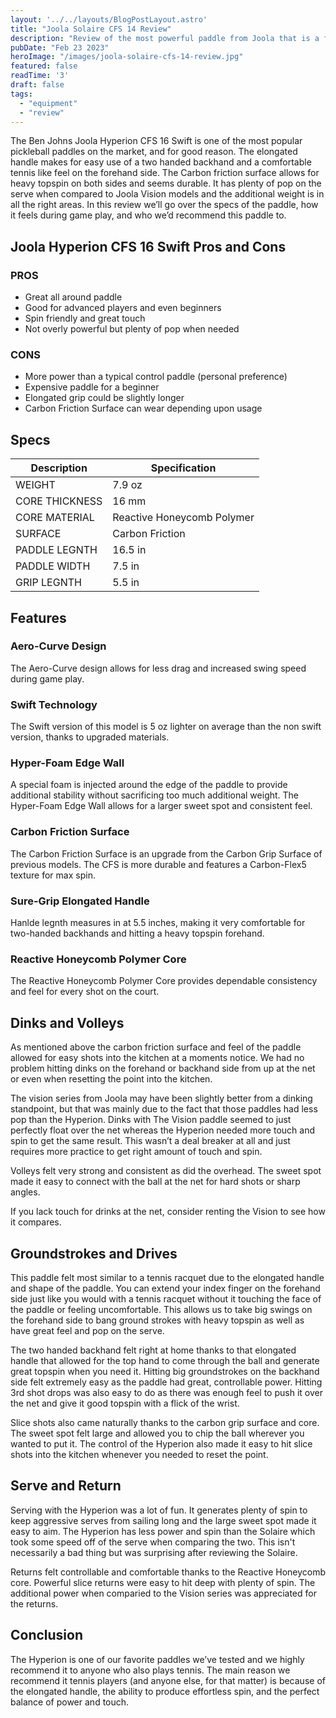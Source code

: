 ```yaml
---
layout: '../../layouts/BlogPostLayout.astro'
title: "Joola Solaire CFS 14 Review"
description: "Review of the most powerful paddle from Joola that is a favorite for top Joola pros."
pubDate: "Feb 23 2023"
heroImage: "/images/joola-solaire-cfs-14-review.jpg"
featured: false
readTime: '3'
draft: false
tags: 
  - "equipment"
  - "review"
---
```


The Ben Johns Joola Hyperion CFS 16 Swift is one of the most popular pickleball paddles on the market, and for good reason. The elongated handle makes for easy use of a two handed backhand and a comfortable tennis like feel on the forehand side. The Carbon friction surface allows for heavy topspin on both sides and seems durable. It has plenty of pop on the serve when compared to Joola Vision models and the additional weight is in all the right areas. In this review we’ll go over the specs of the paddle, how it feels during game play, and who we’d recommend this paddle to. 

## Joola Hyperion CFS 16 Swift Pros and Cons
### PROS
- Great all around paddle
- Good for advanced players and even beginners
- Spin friendly and great touch
- Not overly powerful but plenty of pop when needed

### CONS
- More power than a typical control paddle (personal preference)
- Expensive paddle for a beginner
- Elongated grip could be slightly longer
- Carbon Friction Surface can wear depending upon usage

## Specs
| Description      | Specification  |
| ----------- | ----------- |
| WEIGHT | 7.9 oz |
| CORE THICKNESS | 16 mm |
| CORE MATERIAL  | Reactive Honeycomb Polymer |
| SURFACE | Carbon Friction |
| PADDLE LEGNTH | 16.5 in |
| PADDLE WIDTH | 7.5 in |
| GRIP LEGNTH | 5.5 in |

## Features
### Aero-Curve Design
The Aero-Curve design allows for less drag and increased swing speed during game play.

### Swift Technology
The Swift version of this model is 5 oz lighter on average than the non swift version, thanks to upgraded materials.

### Hyper-Foam Edge Wall
A special foam is injected around the edge of the paddle to provide additional stability without sacrificing too much additional weight. The Hyper-Foam Edge Wall allows for a larger sweet spot and consistent feel.

### Carbon Friction Surface
The Carbon Friction Surface is an upgrade from the Carbon Grip Surface of previous models. The CFS is more durable and features a Carbon-Flex5 texture for max spin.

### Sure-Grip Elongated Handle
Hanlde legnth measures in at 5.5 inches, making it very comfortable for two-handed backhands and hitting a heavy topspin forehand.

### Reactive Honeycomb Polymer Core
The Reactive Honeycomb Polymer Core provides dependable consistency and feel for every shot on the court.

## Dinks and Volleys
As mentioned above the carbon friction surface and feel of the paddle allowed for easy shots into the kitchen at a moments notice. We had no problem hitting dinks on the forehand or backhand side from up at the net or even when resetting the point into the kitchen. 

The vision series from Joola may have been slightly better from a dinking standpoint, but that was mainly due to the fact that those paddles had less pop than the Hyperion. Dinks with The Vision paddle seemed to just perfectly float over the net whereas the Hyperion needed more touch and spin to get the same result. This wasn’t a deal breaker at all and just requires more practice to get right amount of touch and spin. 

Volleys felt very strong and consistent as did the overhead. The sweet spot made it easy to connect with the ball at the net for hard shots or sharp angles. 

If you lack touch for drinks at the net, consider renting the Vision to see how it compares.

## Groundstrokes and Drives
This paddle felt most similar to a tennis racquet due to the elongated handle and shape of the paddle. You can extend your index finger on the forehand side just like you would with a tennis racquet without it touching the face of the paddle or feeling uncomfortable. This allows us to take big swings on the forehand side to bang ground strokes with heavy topspin as well as have great feel and pop on the serve. 

The two handed backhand felt right at home thanks to that elongated handle that allowed for the top hand to come through the ball and generate great topspin when you need it. Hitting big groundstrokes on the backhand side felt extremely easy as the paddle had great, controllable power. Hitting 3rd shot drops was also easy to do as there was enough feel to push it over the net and give it good topspin with a flick of the wrist. 

Slice shots also came naturally thanks to the carbon grip surface and core. The sweet spot felt large and allowed you to chip the ball wherever you wanted to put it. The control of the Hyperion also made it easy to hit slice shots into the kitchen whenever you needed to reset the point.

## Serve and Return
Serving with the Hyperion was a lot of fun. It generates plenty of spin to keep aggressive serves from sailing long and the large sweet spot made it easy to aim. The Hyperion has less power and spin than the Solaire which took some speed off of the serve when comparing the two. This isn't necessarily a bad thing but was surprising after reviewing the Solaire. 

Returns felt controllable and comfortable thanks to the Reactive Honeycomb core. Powerful slice returns were easy to hit deep with plenty of spin. The additional power when comparied to the Vision series was appreciated for the returns.

## Conclusion
The Hyperion is one of our favorite paddles we’ve tested and we highly recommend it to anyone who also plays tennis. The main reason we recommend it tennis players (and anyone else, for that matter) is because of the elongated handle, the ability to produce effortless spin, and the perfect balance of power and touch. 
